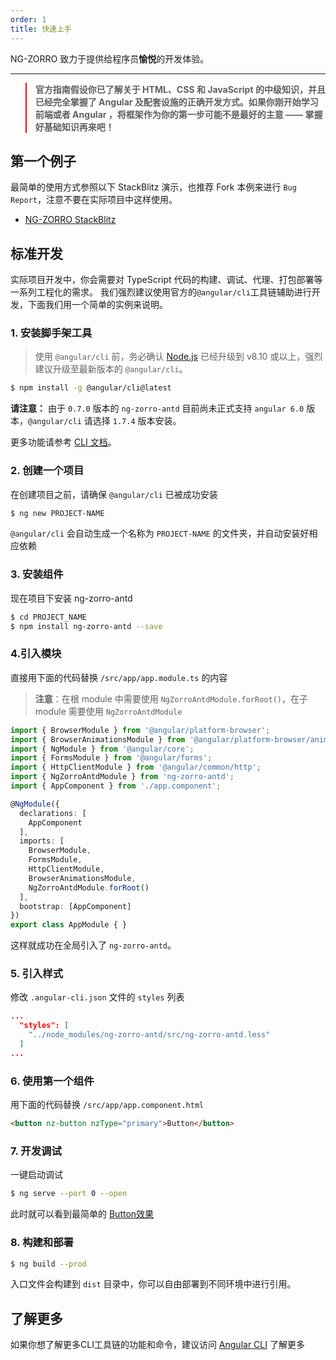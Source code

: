 ```yaml
---
order: 1
title: 快速上手
---
```


NG-ZORRO 致力于提供给程序员**愉悦**的开发体验。

---

<blockquote style="border-color: red;"><p><strong>官方指南假设你已了解关于 HTML、CSS 和 JavaScript 的中级知识，并且已经完全掌握了 Angular 及配套设施的正确开发方式。如果你刚开始学习前端或者 Angular ，将框架作为你的第一步可能不是最好的主意 —— 掌握好基础知识再来吧！</strong></p></blockquote>

## 第一个例子

最简单的使用方式参照以下 StackBlitz 演示，也推荐 Fork 本例来进行 `Bug Report`，注意不要在实际项目中这样使用。

- [NG-ZORRO StackBlitz](https://stackblitz.com/edit/ng-zorro-antd-setup?file=app%2Fapp.component.ts)

## 标准开发

实际项目开发中，你会需要对 TypeScript 代码的构建、调试、代理、打包部署等一系列工程化的需求。
我们强烈建议使用官方的`@angular/cli`工具链辅助进行开发，下面我们用一个简单的实例来说明。


### 1. 安装脚手架工具

> 使用 `@angular/cli` 前，务必确认 [Node.js](https://nodejs.org/en/) 已经升级到 v8.10 或以上，强烈建议升级至最新版本的 `@angular/cli`。

```bash
$ npm install -g @angular/cli@latest
```

**请注意：** 由于 `0.7.0` 版本的 `ng-zorro-antd` 目前尚未正式支持 `angular 6.0` 版本，`@angular/cli` 请选择 `1.7.4` 版本安装。

更多功能请参考 [CLI 文档](https://github.com/angular/angular-cli/wiki)。

### 2. 创建一个项目

在创建项目之前，请确保 `@angular/cli` 已被成功安装

```bash
$ ng new PROJECT-NAME
```

`@angular/cli` 会自动生成一个名称为 `PROJECT-NAME` 的文件夹，并自动安装好相应依赖

### 3. 安装组件

现在项目下安装 ng-zorro-antd

```bash
$ cd PROJECT_NAME
$ npm install ng-zorro-antd --save
```

### 4.引入模块

直接用下面的代码替换 `/src/app/app.module.ts` 的内容

> **注意**：在根 module 中需要使用 `NgZorroAntdModule.forRoot()`，在子 module 需要使用 `NgZorroAntdModule`

```typescript
import { BrowserModule } from '@angular/platform-browser';
import { BrowserAnimationsModule } from '@angular/platform-browser/animations';
import { NgModule } from '@angular/core';
import { FormsModule } from '@angular/forms';
import { HttpClientModule } from '@angular/common/http';
import { NgZorroAntdModule } from 'ng-zorro-antd';
import { AppComponent } from './app.component';

@NgModule({
  declarations: [
    AppComponent
  ],
  imports: [
    BrowserModule,
    FormsModule,
    HttpClientModule,
    BrowserAnimationsModule,
    NgZorroAntdModule.forRoot()
  ],
  bootstrap: [AppComponent]
})
export class AppModule { }

```
这样就成功在全局引入了 `ng-zorro-antd`。

### 5. 引入样式

修改 `.angular-cli.json` 文件的 `styles` 列表
```json
...
  "styles": [
    "../node_modules/ng-zorro-antd/src/ng-zorro-antd.less"
  ]
...
```

### 6. 使用第一个组件

用下面的代码替换 `/src/app/app.component.html`

```html
<button nz-button nzType="primary">Button</button>
```

### 7. 开发调试

一键启动调试

```bash
$ ng serve --port 0 --open
```

此时就可以看到最简单的 [Button效果](https://stackblitz.com/edit/ng-zorro-antd-setup?file=app%2Fapp.component.ts)

### 8. 构建和部署

```bash
$ ng build --prod
```

入口文件会构建到 `dist` 目录中，你可以自由部署到不同环境中进行引用。

## 了解更多

如果你想了解更多CLI工具链的功能和命令，建议访问 [Angular CLI](https://github.com/angular/angular-cli) 了解更多
